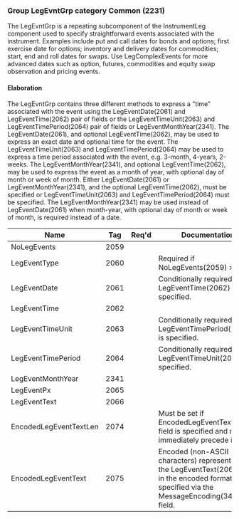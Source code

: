 ### Group LegEvntGrp category Common (2231)

The LegEvntGrp is a repeating subcomponent of the InstrumentLeg component used to specify straightforward events associated with the instrument. Examples include put and call dates for bonds and options; first exercise date for options; inventory and delivery dates for commodities; start, end and roll dates for swaps. Use LegComplexEvents for more advanced dates such as option, futures, commodities and equity swap observation and pricing events.

#### Elaboration

The LegEvntGrp contains three different methods to express a "time" associated with the event using the LegEventDate(2061) and LegEventTime(2062) pair of fields or the LegEventTimeUnit(2063) and LegEventTimePeriod(2064) pair of fields or LegEventMonthYear(2341).
The LegEventDate(2061), and optional LegEventTime(2062), may be used to express an exact date and optional time for the event. The LegEventTimeUnit(2063) and LegEventTimePeriod(2064) may be used to express a time period associated with the event, e.g. 3-month, 4-years, 2-weeks. The LegEventMonthYear(2341), and optional LegEventTime(2062), may be used to express the event as a month of year, with optional day of month or week of month.
Either LegEventDate(2061) or LegEventMonthYear(2341), and the optional LegEventTime(2062), must be specified or LegEventTimeUnit(2063) and LegEventTimePeriod(2064) must be specified.
The LegEventMonthYear(2341) may be used instead of LegEventDate(2061) when month-year, with optional day of month or week of month, is required instead of a date.

| Name                   | Tag  | Req'd | Documentation                                                                                                                               |
|------------------------|------|----------|-------------------------------------------------------------------------------------------------------------------------------|
| NoLegEvents            | 2059 |       |                                                                                                                                |
| LegEventType           | 2060 |       | Required if NoLegEvents(2059) > 0.                                                                                                                |
| LegEventDate           | 2061 |       | Conditionally required when LegEventTime(2062) is specified.                                                                                      |
| LegEventTime           | 2062 |       |                                                                                                                                |
| LegEventTimeUnit       | 2063 |       | Conditionally required when LegEventTimePeriod(2064) is specified.                                                                                |
| LegEventTimePeriod     | 2064 |       | Conditionally required when LegEventTimeUnit(2063) is specified.                                                                                  |
| LegEventMonthYear      | 2341 |       |                                                                                                                                |
| LegEventPx             | 2065 |       |                                                                                                                                |
| LegEventText           | 2066 |       |                                                                                                                                |
| EncodedLegEventTextLen | 2074 |       | Must be set if EncodedLegEventText(2075) field is specified and must immediately precede it.                                                      |
| EncodedLegEventText    | 2075 |       | Encoded (non-ASCII characters) representation of the LegEventText(2066) field in the encoded format specified via the MessageEncoding(347) field. |

